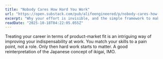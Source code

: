 ```yaml
---
title: "Nobody Cares How Hard You Work"
url: "https://open.substack.com/pub/alifeengineered/p/nobody-cares-how-hard-you-work?utm_campaign=post&utm_medium=web"
excerpt: "Why your effort is invisible, and the simple framework to make your work matter."
readDate: "2025-10-18T04:22:05.055Z"
---
```


Treating your career in terms of product-market fit is an intriguing way of improving your indispensability at work. You match your skills to a pain point, not a role. Only then hard work starts to matter. A good reinterpretation of the Japanese concept of ikigai, IMO.
